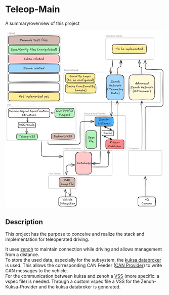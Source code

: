 # Teleop-Main
A summary/overview of this project

![Overview](./docs/templates/Teleop_Overview_Light.png)

## Description

This project has the purpose to conceive and realize the stack and implementation for teleoperated driving.

It uses [zenoh](./docs/zenoh_network) to maintain connection while driving and allows management from a distance.</br>
To store the used data, especially for the subsystem, the [kuksa databroker](./docs/kuksa_databroker) is used.
This allows the corresponding CAN Feeder ([CAN Provider](./docs/CAN_Provider)) to write CAN messages to the vehicle.</br>
For the communication between kuksa and zenoh a [VSS](./VSS) (more specific: a vspec file) is needed.
Through a custom vspec file a VSS for the Zenoh-Kuksa-Provider and the kuksa databroker is generated.
